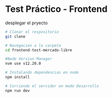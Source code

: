 # Test Práctico - Frontend

desplegar el pryecto

```bash
# Clonar el respositorio
git clone  

# Navegacion a la carpeta
cd frontend-test-mercado-libre

#Node Version Manager
nvm use v12.20.0

# Instalando dependencias en node
npm install

# Corriendo el servidor en modo Desarrollo
npm run dev

